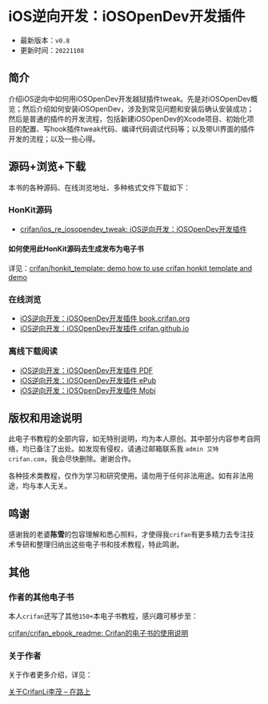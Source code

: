 # iOS逆向开发：iOSOpenDev开发插件

* 最新版本：`v0.8`
* 更新时间：`20221108`

## 简介

介绍iOS逆向中如何用iOSOpenDev开发越狱插件tweak。先是对iOSOpenDev概览；然后介绍如何安装iOSOpenDev，涉及到常见问题和安装后确认安装成功；然后是普通的插件的开发流程，包括新建iOSOpenDev的Xcode项目、初始化项目的配置、写hook插件tweak代码、编译代码调试代码等；以及带UI界面的插件开发的流程；以及一些心得。

## 源码+浏览+下载

本书的各种源码、在线浏览地址、多种格式文件下载如下：

### HonKit源码

* [crifan/ios_re_iosopendev_tweak: iOS逆向开发：iOSOpenDev开发插件](https://github.com/crifan/ios_re_iosopendev_tweak)

#### 如何使用此HonKit源码去生成发布为电子书

详见：[crifan/honkit_template: demo how to use crifan honkit template and demo](https://github.com/crifan/honkit_template)

### 在线浏览

* [iOS逆向开发：iOSOpenDev开发插件 book.crifan.org](https://book.crifan.org/books/ios_re_iosopendev_tweak/website/)
* [iOS逆向开发：iOSOpenDev开发插件 crifan.github.io](https://crifan.github.io/ios_re_iosopendev_tweak/website/)

### 离线下载阅读

* [iOS逆向开发：iOSOpenDev开发插件 PDF](https://book.crifan.org/books/ios_re_iosopendev_tweak/pdf/ios_re_iosopendev_tweak.pdf)
* [iOS逆向开发：iOSOpenDev开发插件 ePub](https://book.crifan.org/books/ios_re_iosopendev_tweak/epub/ios_re_iosopendev_tweak.epub)
* [iOS逆向开发：iOSOpenDev开发插件 Mobi](https://book.crifan.org/books/ios_re_iosopendev_tweak/mobi/ios_re_iosopendev_tweak.mobi)

## 版权和用途说明

此电子书教程的全部内容，如无特别说明，均为本人原创。其中部分内容参考自网络，均已备注了出处。如发现有侵权，请通过邮箱联系我 `admin 艾特 crifan.com`，我会尽快删除。谢谢合作。

各种技术类教程，仅作为学习和研究使用。请勿用于任何非法用途。如有非法用途，均与本人无关。

## 鸣谢

感谢我的老婆**陈雪**的包容理解和悉心照料，才使得我`crifan`有更多精力去专注技术专研和整理归纳出这些电子书和技术教程，特此鸣谢。

## 其他

### 作者的其他电子书

本人`crifan`还写了其他`150+`本电子书教程，感兴趣可移步至：

[crifan/crifan_ebook_readme: Crifan的电子书的使用说明](https://github.com/crifan/crifan_ebook_readme)

### 关于作者

关于作者更多介绍，详见：

[关于CrifanLi李茂 – 在路上](https://www.crifan.org/about/)
